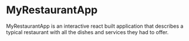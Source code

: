 # MyRestaurantApp
 MyRestaurantApp is an interactive react built application that describes a typical restaurant with all the dishes and services they had to offer. 
